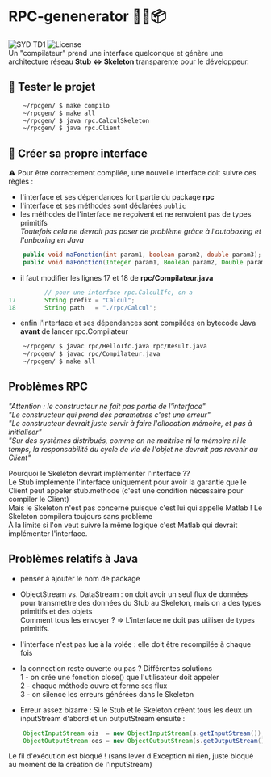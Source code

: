 # RPC-genenerator :pencil::twisted_rightwards_arrows::package:
![SYD TD1](https://img.shields.io/static/v1.svg?label=SYD&message=TD1&color=2aaee6&style=flat)
![License](https://img.shields.io/static/v1.svg?label=License&message=None&color=aaaaaa&style=flat)<br>
Un "compilateur" prend une interface quelconque et génère une architecture réseau **Stub <=> Skeleton** transparente pour le développeur.

## :construction_worker: Tester le projet
```sh
    ~/rpcgen/ $ make compilo
    ~/rpcgen/ $ make all
    ~/rpcgen/ $ java rpc.CalculSkeleton
    ~/rpcgen/ $ java rpc.Client
```

## :rocket: Créer sa propre interface
:warning: Pour être correctement compilée, une nouvelle interface doit suivre ces règles :
- l'interface et ses dépendances font partie du package **rpc**<br>
- l'interface et ses méthodes sont déclarées `public`
- les méthodes de l'interface ne reçoivent et ne renvoient pas de types primitifs<br>
*Toutefois cela ne devrait pas poser de problème grâce à l'autoboxing et l'unboxing en Java*
```java
    public void maFonction(int param1, boolean param2, double param3);              // ne marchera pas
    public void maFonction(Integer param1, Boolean param2, Double param3);          // OK
```
- il faut modifier les lignes 17 et 18 de **rpc/Compilateur.java**<br>
```java
          // pour une interface rpc.CalculIfc, on a
17        String prefix = "Calcul";                                                 // à modifier
18        String path   = "./rpc/Calcul";                                           // à modifier
```
- enfin l'interface et ses dépendances sont compilées en bytecode Java **avant** de lancer rpc.Compilateur
```sh
    ~/rpcgen/ $ javac rpc/HelloIfc.java rpc/Result.java
    ~/rpcgen/ $ javac rpc/Compilateur.java
    ~/rpcgen/ $ make all
```

## Problèmes RPC
*"Attention : le constructeur ne fait pas partie de l'interface"<br>
"Le constructeur qui prend des parametres c'est une erreur"<br>
"Le constructeur devrait juste servir à faire l'allocation mémoire, et pas à initialiser"<br>
"Sur des systèmes distribués, comme on ne maitrise ni la mémoire ni le temps, la responsabilité du cycle de vie de l'objet ne devrait pas revenir au Client"<br>*

Pourquoi le Skeleton devrait implémenter l'interface ??<br>
Le Stub implémente l'interface uniquement pour avoir la garantie que le Client peut appeler stub.methode (c'est une condition nécessaire pour compiler le Client)<br>
Mais le Skeleton n'est pas concerné puisque c'est lui qui appelle Matlab ! Le Skeleton compilera toujours sans problème<br>
À la limite si l'on veut suivre la même logique c'est Matlab qui devrait implémenter l'interface.

## Problèmes relatifs à Java
- penser à ajouter le nom de package
- ObjectStream vs. DataStream : on doit avoir un seul flux de données pour transmettre des données du Stub au Skeleton, mais on a des types primitifs et des objets<br>
Comment tous les envoyer ? => L'interface ne doit pas utiliser de types primitifs.
- l'interface n'est pas lue à la volée : elle doit être recompilée à chaque fois

- la connection reste ouverte ou pas ? Différentes solutions<br>
1 - on crée une fonction close() que l'utilisateur doit appeler<br>
2 - chaque méthode ouvre et ferme ses flux<br>
3 - on silence les erreurs générées dans le Skeleton<br>

- Erreur assez bizarre :
Si le Stub et le Skeleton créent tous les deux un inputStream d'abord et un outputStream ensuite :
```java
    ObjectInputStream ois  = new ObjectInputStream(s.getInputStream());
    ObjectOutputStream oos = new ObjectOutputStream(s.getOutputStream());
```
Le fil d'exécution est bloqué ! (sans lever d'Exception ni rien, juste bloqué au moment de la création de l'inputStream)
